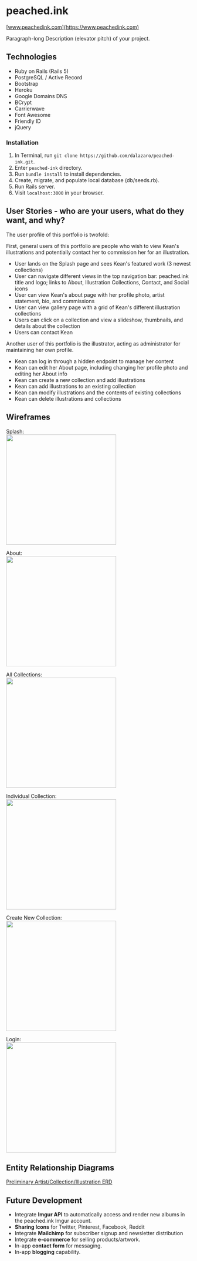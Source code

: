# peached.ink 
[www.peachedink.com](https://www.peachedink.com)

Paragraph-long Description (elevator pitch) of your project.

## Technologies
- Ruby on Rails (Rails 5)
- PostgreSQL / Active Record
- Bootstrap
- Heroku
- Google Domains DNS
- BCrypt
- Carrierwave
- Font Awesome
- Friendly ID
- jQuery

### Installation
1. In Terminal, run `git clone https://github.com/dalazaro/peached-ink.git`.
2. Enter `peached-ink` directory.
3. Run `bundle install` to install dependencies.
4. Create, migrate, and populate local database (db/seeds.rb).
4. Run Rails server.
5. Visit `localhost:3000` in your browser.

## User Stories - who are your users, what do they want, and why?
The user profile of this portfolio is twofold:

First, general users of this portfolio are people who wish to view Kean's illustrations and potentially contact her to commission her for an illustration.
- User lands on the Splash page and sees Kean's featured work (3 newest collections)
- User can navigate different views in the top navigation bar: peached.ink title and logo; links to About, Illustration Collections, Contact, and Social icons
- User can view Kean's about page with her profile photo, artist statement, bio, and commissions
- User can view gallery page with a grid of Kean's different illustration collections
- Users can click on a collection and view a slideshow, thumbnails, and details about the collection
- Users can contact Kean

Another user of this portfolio is the illustrator, acting as administrator for maintaining her own profile.
- Kean can log in through a hidden endpoint to manage her content
- Kean can edit her About page, including changing her profile photo and editing her About info
- Kean can create a new collection and add illustrations
- Kean can add illustrations to an existing collection
- Kean can modify illustrations and the contents of existing collections
- Kean can delete illustrations and collections

## Wireframes

Splash:<br>
<a href="https://trello-attachments.s3.amazonaws.com/59b6fec42a7255bf38590f00/59b71e8eec313a35bfe4569f/b962dba3c7b4a44cce98fd68ea3cb458/photo.jpg">
  <img src="https://trello-attachments.s3.amazonaws.com/59b6fec42a7255bf38590f00/59b71e8eec313a35bfe4569f/b962dba3c7b4a44cce98fd68ea3cb458/photo.jpg" width="300">
</a>

About:<br>
<a href="https://trello-attachments.s3.amazonaws.com/59b6fec42a7255bf38590f00/59b71e93b366f7ee9acaf639/d9f444faeadcf7447a2cfe22287a3519/photo.jpg">
  <img src="https://trello-attachments.s3.amazonaws.com/59b6fec42a7255bf38590f00/59b71e93b366f7ee9acaf639/d9f444faeadcf7447a2cfe22287a3519/photo.jpg" width="300">
</a>

All Collections:<br>
<a href="https://trello-attachments.s3.amazonaws.com/59b6fec42a7255bf38590f00/59b71e9613ccde269c568df6/89bda94eda09624e40735ffc09ac3e92/photo.jpg">
  <img src="https://trello-attachments.s3.amazonaws.com/59b6fec42a7255bf38590f00/59b71e9613ccde269c568df6/89bda94eda09624e40735ffc09ac3e92/photo.jpg" width="300">
</a>

Individual Collection:<br>
<a href="https://trello-attachments.s3.amazonaws.com/59b6fec42a7255bf38590f00/59b76b5c17812169a8f89e45/b9c41ef83047254ce4fecb61befa0b9d/photo.jpg">
  <img src="https://trello-attachments.s3.amazonaws.com/59b6fec42a7255bf38590f00/59b76b5c17812169a8f89e45/b9c41ef83047254ce4fecb61befa0b9d/photo.jpg" width="300">
</a>

Create New Collection:<br>
<a href="https://trello-attachments.s3.amazonaws.com/59b6fec42a7255bf38590f00/59b77225b72f247d85216d36/24d3f3590cd25975e1b0c86ebd1064ec/photo.jpg">
  <img src="https://trello-attachments.s3.amazonaws.com/59b6fec42a7255bf38590f00/59b77225b72f247d85216d36/24d3f3590cd25975e1b0c86ebd1064ec/photo.jpg" width="300">
</a>

Login:<br>
<a href="https://trello-attachments.s3.amazonaws.com/59b6fec42a7255bf38590f00/59b71eb442048c0d8e514706/63f9785f7ca524e3f339fd758c410d66/photo.jpg">
  <img src="https://trello-attachments.s3.amazonaws.com/59b6fec42a7255bf38590f00/59b71eb442048c0d8e514706/63f9785f7ca524e3f339fd758c410d66/photo.jpg" width="300">
</a>

## Entity Relationship Diagrams
<a href="https://trello-attachments.s3.amazonaws.com/59b6fec42a7255bf38590f00/59b71e7263168769e70b77b0/c9d38a357539ddb931494f90c0149878/photo.jpg">
  Preliminary Artist/Collection/Illustration ERD
</a>

## Future Development
- Integrate **Imgur API** to automatically access and render new albums in the peached.ink Imgur account.
- **Sharing Icons** for Twitter, Pinterest, Facebook, Reddit
- Integrate **Mailchimp** for subscriber signup and newsletter distribution
- Integrate **e-commerce** for selling products/artwork.
- In-app **contact form** for messaging.
- In-app **blogging** capability.
